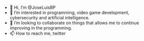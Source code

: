 - 👋 Hi, I’m @JoseLuisBP
- 👀 I’m interested in programming, video game development, cybersecurity and artificial intelligence.
- 💞️ I’m looking to collaborate on things that allows me to continue improving in the programming.
- 📫 How to reach me, twitter

<!---
JoseLuisBP/JoseLuisBP is a ✨ special ✨ repository because its `README.md` (this file) appears on your GitHub profile.
You can click the Preview link to take a look at your changes.
--->
